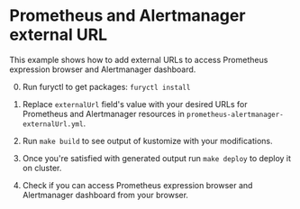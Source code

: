 # Prometheus and Alertmanager external URL

This example shows how to add external URLs to access Prometheus expression
browser and Alertmanager dashboard.

0. Run furyctl to get packages: `furyctl install`

1. Replace `externalUrl` field's value with your desired URLs for Prometheus and
   Alertmanager resources in `prometheus-alertmanager-externalUrl.yml`.

2. Run `make build` to see output of kustomize with your modifications.

3. Once you're satisfied with generated output run `make deploy` to deploy it on
   cluster.

4. Check if you can access Prometheus expression browser and Alertmanager
   dashboard from your browser.
